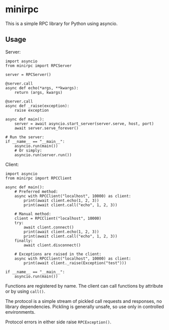 # minirpc

This is a simple RPC library for Python using asyncio.

## Usage

Server:

    import asyncio
    from minirpc import RPCServer

    server = RPCServer()

    @server.call
    async def echo(*args, **kwargs):
        return (args, kwargs)

    @server.call
    async def _raise(exception):
        raise exception

    async def main():
        server = await asyncio.start_server(server.serve, host, port)
        await server.serve_forever()

    # Run the server:
    if __name__ == "__main__":
        asyncio.run(main())
        # Or simply:
        asyncio.run(server.run())

Client:

    import asyncio
    from minirpc import RPCClient

    async def main():
        # Preferred method:
        async with RPCClient("localhost", 10000) as client:
            print(await client.echo(1, 2, 3))
            print(await client.call("echo", 1, 2, 3))

        # Manual method:
        client = RPCClient("localhost", 10000)
        try:
            await client.connect()
            print(await client.echo(1, 2, 3))
            print(await client.call("echo", 1, 2, 3))
        finally:
            await client.disconnect()

        # Exceptions are raised in the client:
        async with RPCClient("localhost", 10000) as client:
            print(await client._raise(Exception("test")))

    if __name__ == "__main__":
        asyncio.run(main())

Functions are registered by name. The client can call functions by attribute or
by using `call()`.

The protocol is a simple stream of pickled call requests and responses, no
library dependencies. Pickling is generally unsafe, so use only in controlled
environments.

Protocol errors in either side raise `RPCException()`.
